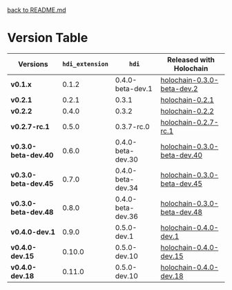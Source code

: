 [back to README.md](README.md)


# Version Table

| Versions               | `hdi_extension` | `hdi`             | Released with Holochain                                                                                |
|------------------------|-----------------|-------------------|--------------------------------------------------------------------------------------------------------|
| **v0.1.x**             | 0.1.2           | 0.4.0-beta-dev.1  | [holochain-0.3.0-beta-dev.2](https://github.com/holochain/holochain/tree/holochain-0.3.0-beta-dev.2)   |
| **v0.2.1**             | 0.2.1           | 0.3.1             | [holochain-0.2.1](https://github.com/holochain/holochain/tree/holochain-0.2.1)                         |
| **v0.2.2**             | 0.4.0           | 0.3.2             | [holochain-0.2.2](https://github.com/holochain/holochain/tree/holochain-0.2.2)                         |
| **v0.2.7-rc.1**        | 0.5.0           | 0.3.7-rc.0        | [holochain-0.2.7-rc.1](https://github.com/holochain/holochain/tree/holochain-0.2.7-rc.1)               |
| **v0.3.0-beta-dev.40** | 0.6.0           | 0.4.0-beta-dev.30 | [holochain-0.3.0-beta-dev.40](https://github.com/holochain/holochain/tree/holochain-0.3.0-beta-dev.40) |
| **v0.3.0-beta-dev.45** | 0.7.0           | 0.4.0-beta-dev.34 | [holochain-0.3.0-beta-dev.45](https://github.com/holochain/holochain/tree/holochain-0.3.0-beta-dev.45) |
| **v0.3.0-beta-dev.48** | 0.8.0           | 0.4.0-beta-dev.36 | [holochain-0.3.0-beta-dev.48](https://github.com/holochain/holochain/tree/holochain-0.3.0-beta-dev.48) |
| **v0.4.0-dev.1**       | 0.9.0           | 0.5.0-dev.1       | [holochain-0.4.0-dev.1](https://github.com/holochain/holochain/tree/holochain-0.4.0-dev.1)             |
| **v0.4.0-dev.15**      | 0.10.0          | 0.5.0-dev.10      | [holochain-0.4.0-dev.15](https://github.com/holochain/holochain/tree/holochain-0.4.0-dev.15)           |
| **v0.4.0-dev.18**      | 0.11.0          | 0.5.0-dev.10      | [holochain-0.4.0-dev.18](https://github.com/holochain/holochain/tree/holochain-0.4.0-dev.18)           |
